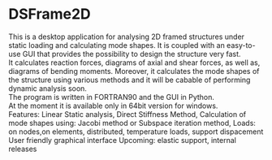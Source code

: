 # DSFrame2D
This is a desktop application for analysing 2D framed structures under static loading and calculating mode shapes. 
It is coupled with an easy-to-use GUI that provides the possibility to design the structure very fast.  
It calculates reaction forces, diagrams of axial and shear forces, as well as, diagrams of bending moments. 
Moreover, it calculates the mode shapes of the structure using various methods and it will be cabable of performing dynamic analysis soon.  
The program is written in FORTRAN90 and the GUI in Python.  
At the moment it is available only in 64bit version for windows.  
Features: Linear 
Static analysis, 
Direct Stiffness Method, 
Calculation of mode shapes using: Jacobi method or Subspace iteration method, 
Loads: on nodes,on elements, distributed, temperature loads, support dispacement 
User friendly graphical interface 
Upcoming: elastic support, internal releases
